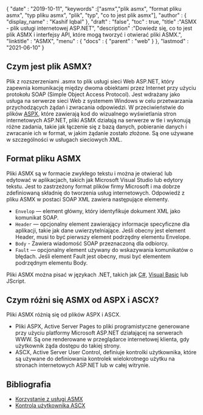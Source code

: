 {
  "date" : "2019-10-11",
  "keywords" :["asmx","plik asmx", "format pliku asmx", "typ pliku asmx", "plik", "typ", "co to jest plik asmx"],
  "author" : {
    "display_name" : "Kashif Iqbal"
},
  "draft" : "false",
  "toc" : true,
  "title" :"ASMX - plik usługi internetowej ASP.NET",
  "description" :"Dowiedz się, co to jest plik ASMX i interfejsy API, które mogą tworzyć i otwierać pliki ASMX.",
  "linktitle" : "ASMX",
  "menu" : {
    "docs" : {
      "parent" : "web"
}
},
  "lastmod" : "2021-06-10"
}

## Czym jest plik ASMX?

Plik z rozszerzeniami .asmx to plik usługi sieci Web ASP.NET, który zapewnia komunikację między dwoma obiektami przez Internet przy użyciu protokołu SOAP (Simple Object Access Protocol). Jest wdrażany jako usługa na serwerze sieci Web z systemem Windows w celu przetwarzania przychodzących żądań i zwracania odpowiedzi. W przeciwieństwie do plików [ASPX](/pl/web/aspx/), które zawierają kod do wizualnego wyświetlania stron internetowych ASP.NET, pliki ASMX działają na serwerze w tle i wykonują różne zadania, takie jak łączenie się z bazą danych, pobieranie danych i zwracanie ich w format, w jakim żądanie zostało złożone. Są one używane w szczególności w usługach sieciowych XML.

## Format pliku ASMX

Pliki ASMX są w formacie zwykłego tekstu i można je otwierać lub edytować w aplikacjach, takich jak Microsoft Visual Studio lub edytory tekstu. Jest to zastrzeżony format plików firmy Microsoft i ma dobrze zdefiniowaną składnię do tworzenia usług internetowych. Odpowiedź z pliku ASMX w postaci SOAP XML zawiera następujące elementy.

* `Envelop` — element główny, który identyfikuje dokument XML jako komunikat SOAP.
* `Header` — opcjonalny element zawierający informacje specyficzne dla aplikacji, takie jak dane uwierzytelniające. Jeśli obecny jest element Header, musi to być pierwszy element podrzędny elementu Envelope.
* `Body` - Zawiera wiadomość SOAP przeznaczoną dla odbiorcy.
* `Fault` — opcjonalny element używany do wskazywania komunikatów o błędach. Jeśli element Fault jest obecny, musi być elementem podrzędnym elementu Body.

Pliki ASMX można pisać w językach .NET, takich jak [C#](/pl/programming/cs/), [Visual Basic](/pl/programming/vb/) lub JScript.

## Czym różni się ASMX od ASPX i ASCX?

Pliki ASMX różnią się od plików ASPX i ASCX.

* Pliki ASPX, Active Server Pages to pliki programistyczne generowane przy użyciu platformy Microsoft ASP.NET działającej na serwerach WWW. Są one renderowane w przeglądarce internetowej klienta, gdy użytkownik żąda dostępu do takiej strony.
* ASCX, Active Server User Control, definiuje kontrolki użytkownika, które są używane do definiowania kontrolek wielokrotnego użytku na stronach internetowych ASP.NET lub w całej witrynie.

## Bibliografia

* [Korzystanie z usługi ASMX](https://docs.microsoft.com/en-us/xamarin/xamarin-forms/data-cloud/web-services/asmx)
* [Kontrola użytkownika ASCX](https://beansoftware.com/ASP.NET-Tutorials/User-Control.aspx)

